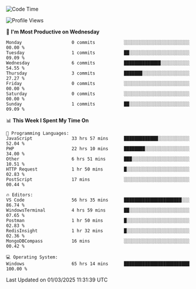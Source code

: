 <!--START_SECTION:waka-->
![Code Time](http://img.shields.io/badge/Code%20Time-4%2C238%20hrs%2054%20mins-blue)

![Profile Views](http://img.shields.io/badge/Profile%20Views-0-blue)

📅 **I'm Most Productive on Wednesday** 

```text
Monday                   0 commits           ░░░░░░░░░░░░░░░░░░░░░░░░░   00.00 % 
Tuesday                  1 commits           ██░░░░░░░░░░░░░░░░░░░░░░░   09.09 % 
Wednesday                6 commits           ██████████████░░░░░░░░░░░   54.55 % 
Thursday                 3 commits           ███████░░░░░░░░░░░░░░░░░░   27.27 % 
Friday                   0 commits           ░░░░░░░░░░░░░░░░░░░░░░░░░   00.00 % 
Saturday                 0 commits           ░░░░░░░░░░░░░░░░░░░░░░░░░   00.00 % 
Sunday                   1 commits           ██░░░░░░░░░░░░░░░░░░░░░░░   09.09 % 
```


📊 **This Week I Spent My Time On** 

```text
💬 Programming Languages: 
JavaScript               33 hrs 57 mins      █████████████░░░░░░░░░░░░   52.04 % 
PHP                      22 hrs 10 mins      ████████░░░░░░░░░░░░░░░░░   34.00 % 
Other                    6 hrs 51 mins       ███░░░░░░░░░░░░░░░░░░░░░░   10.51 % 
HTTP Request             1 hr 50 mins        █░░░░░░░░░░░░░░░░░░░░░░░░   02.83 % 
PostScript               17 mins             ░░░░░░░░░░░░░░░░░░░░░░░░░   00.44 % 

🔥 Editors: 
VS Code                  56 hrs 35 mins      ██████████████████████░░░   86.74 % 
WindowsTerminal          4 hrs 59 mins       ██░░░░░░░░░░░░░░░░░░░░░░░   07.65 % 
Postman                  1 hr 50 mins        █░░░░░░░░░░░░░░░░░░░░░░░░   02.83 % 
RedisInsight             1 hr 32 mins        █░░░░░░░░░░░░░░░░░░░░░░░░   02.36 % 
MongoDBCompass           16 mins             ░░░░░░░░░░░░░░░░░░░░░░░░░   00.42 % 

💻 Operating System: 
Windows                  65 hrs 14 mins      █████████████████████████   100.00 % 
```


 Last Updated on 01/03/2025 11:31:39 UTC
<!--END_SECTION:waka-->
